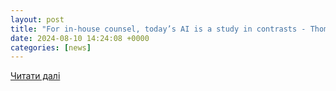 ```yaml
---
layout: post
title: "For in-house counsel, today’s AI is a study in contrasts - Thomson Reuters Institute"
date: 2024-08-10 14:24:08 +0000
categories: [news]
---
```


[Читати далі](https://www.thomsonreuters.com/en-us/posts/legal/ai-in-house-counsel/)
